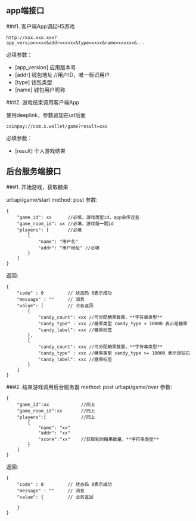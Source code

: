 ## app端接口

###1. 客户端App调起H5游戏

    http://xxx.xxx.xxx?app_version=xxx&addr=xxxxx&type=xxxx&name=xxxxxx&...

必填参数：

 - [app_version] 应用版本号
 - [addr]        钱包地址        //用户ID，唯一标识用户
 - [type]        钱包类型
 - [name]        钱包用户昵称

###2. 游戏结束调用客户端App

使用deeplink，参数追加在url后面

    coinpay://com.x.wallet/game?result=xxx

必填参数：

 - [result] 个人游戏结果

## 后台服务端接口

###1. 开始游戏，获取糖果

url:api/game/start
method: post
参数:

    {
        "game_id": xx      //必填，游戏类型id，app会传过去
        "game_room_id": xx //必填，游戏每一期id
        "players": [       //必填
            {
                "name": "用户名"
                "addr": "用户地址" //必填
            }
        ]
    }

返回:

    {
        "code" : 0         // 状态码 0表示成功
        "message" : ""     // 消息
        "value": [         // 业务返回
            {
                "candy_count": xxx //可分配糖果数量，**字符串类型**
                "candy_type" : xxx //糖果类型 candy_type < 10000 表示是糖果
                "candy_label": xxx //糖果标签
            },
            {
                "candy_count": xxx //可分配糖果数量，**字符串类型**
                "candy_type" : xxx //糖果类型 candy_type >= 10000 表示是钻石
                "candy_label": xxx //糖果标签
            }
        ]
    }

###2. 结束游戏调用后台服务器
method: post
url:api/game/over
参数:

    {
        "game_id":xx            //同上
        "game_room_id":xx       //同上
        "players":[             //同上
            {
                "name": "xx"
                "addr": "xx"
                "score":"xx"    //获取到的糖果数量，**字符串类型**
            }
        ]
    }

返回:

    {
        "code" : 0         // 状态码 0表示成功
        "message" : ""     // 消息
        "value": {         // 业务返回

        }
    }